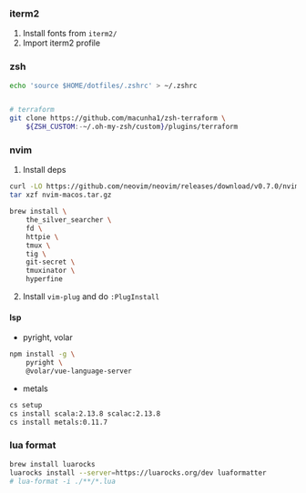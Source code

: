 ### iterm2
1. Install fonts from `iterm2/`
2. Import iterm2 profile

### zsh
```bash
echo 'source $HOME/dotfiles/.zshrc' > ~/.zshrc


# terraform
git clone https://github.com/macunha1/zsh-terraform \
    ${ZSH_CUSTOM:-~/.oh-my-zsh/custom}/plugins/terraform
```

### nvim
1. Install deps
```bash
curl -LO https://github.com/neovim/neovim/releases/download/v0.7.0/nvim-macos.tar.gz 
tar xzf nvim-macos.tar.gz

brew install \
    the_silver_searcher \
    fd \
    httpie \
    tmux \
    tig \
    git-secret \
    tmuxinator \
    hyperfine
```
2. Install `vim-plug` and do `:PlugInstall`

#### lsp
- pyright, volar
```bash
npm install -g \
    pyright \
    @volar/vue-language-server
```
- metals
```bash
cs setup
cs install scala:2.13.8 scalac:2.13.8 
cs install metals:0.11.7
```

### lua format
```bash
brew install luarocks
luarocks install --server=https://luarocks.org/dev luaformatter
# lua-format -i ./**/*.lua
```

